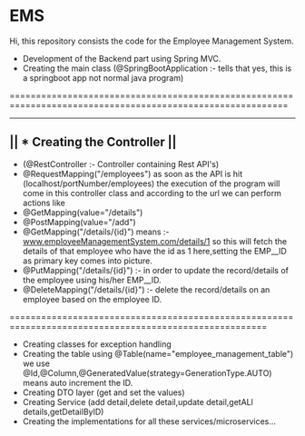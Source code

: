 # EMS
Hi, this repository consists the code for the Employee Management System. 

* Development of the Backend part using Spring MVC.
* Creating the main class (@SpringBootApplication :- tells that yes, this is a springboot app not normal java program)

===========================================================================================================

-------------------------------
|| * Creating the Controller ||
-------------------------------  
* (@RestController :- Controller containing Rest API's)
* @RequestMapping("/employees") as soon as the API is hit (localhost/portNumber/employees) the execution of the program will come in this controller class and according to the url we can perform actions like
* @GetMapping(value="/details")
* @PostMapping(value="/add")
* @GetMapping("/details/{id}") means :- www.employeeManagementSystem.com/details/1 so this will fetch the details of that employee who have the id as 1 here,setting the EMP__ID as primary key comes into picture.
* @PutMapping("/details/{id}") :- in order to update the record/details of the employee using his/her EMP__ID.
* @DeleteMapping("/details/{id}") :- delete the record/details on an employee based on the employee ID.

=======================================================================================================

* Creating classes for exception handling
* Creating the table using @Table(name="employee_management_table") we use @Id,@Column,@GeneratedValue(strategy=GenerationType.AUTO) means auto increment the ID.
* Creating DTO layer (get and set the values)
* Creating Service (add detail,delete detail,update detail,getALl details,getDetailByID)
* Creating the implementations for all these services/microservices...
